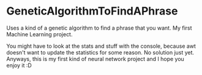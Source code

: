# GeneticAlgorithmToFindAPhrase
Uses a kind of a genetic algorithm to find a phrase that you want. My first Machine Learning project.

You might have to look at the stats and stuff with the console, because awt doesn't want to update the statistics for some reason. No solution just yet. Anyways, this is my first kind of neural network project and I hope you enjoy it :D

